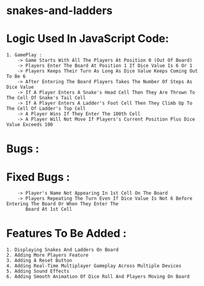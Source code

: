 # snakes-and-ladders

# Logic Used In JavaScript Code:
    1. GamePlay :
        -> Game Starts With All The Players At Position 0 (Out Of Board)
        -> Players Enter The Board At Position 1 If Dice Value Is 6 Or 1
        -> Players Keeps Their Turn As Long As Dice Value Keeps Coming Out To Be 6
        -> After Entering The Board Players Takes The Number Of Steps As Dice Value
        -> If A Player Enters A Snake's Head Cell Then They Are Thrown To The Cell Of Snake's Tail Cell
        -> If A Player Enters A Ladder's Foot Cell Then They Climb Up To The Cell Of Ladder's Top Cell
        -> A Player Wins If They Enter The 100th Cell
        -> A Player Will Not Move If Players's Current Position Plus Dice Value Exceeds 100
        
# Bugs : 

# Fixed Bugs :
        -> Player's Name Not Appearing In 1st Cell On The Board
        -> Players Repeating The Turn Even If Dice Value Is Not 6 Before Entering The Board Or When They Enter The 
           Board At 1st Cell

# Features To Be Added :
    1. Displaying Snakes And Ladders On Board
    2. Adding More Players Feature
    3. Adding A Reset Button
    4. Adding Real-Time Multiplayer Gameplay Across Multiple Devices
    5. Adding Sound Effects
    6. Adding Smooth Animation Of Dice Roll And Players Moving On Board